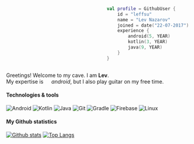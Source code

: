 ```kotlin
  
                                      val profile = GithubUser {
                                          id = "leffsu"
                                          name = "Lev Nazarov"
                                          joined = date("22-07-2017")
                                          experience {
                                              android(5, YEAR)
                                              kotlin(3, YEAR)
                                              java(9, YEAR)
                                          }
                                      }
   
```

Greetings! Welcome to my cave.
I am **Lev**.  
My expertise is <img width="14" height="14" src="https://image.flaticon.com/icons/svg/226/226770.svg"/> _android_, but I also play guitar on my free time.   

#### Technologies & tools
![Android](https://img.shields.io/badge/-Android-262626?style=flat-square&logo=android)
![Kotlin](https://img.shields.io/badge/-Kotlin-262626?style=flat-square&logo=kotlin)
![Java](https://img.shields.io/badge/-Java-262626?style=flat-square&logo=java)
![Git](https://img.shields.io/badge/-Git-262626?style=flat-square&logo=git)
![Gradle](https://img.shields.io/badge/-Gradle-262626?style=flat-square&logo=gradle)
![Firebase](https://img.shields.io/badge/-Firebase-262626?style=flat-square&logo=firebase)
![Linux](https://img.shields.io/badge/-Linux-262626?style=flat-square&logo=linux)

#### My Github statistics
[![Github stats](https://github-readme-stats.vercel.app/api?username=leffsu&count_private=true&show_icons=true&line_height=25&include_all_commits=true&hide=contribs&hide_title=true&title_color=ffffff&bg_color=3b3c3d&text_color=b1aea6&icon_color=f0f0f0)](https://github.com/anuraghazra/github-readme-stats) 
[![Top Langs](https://github-readme-stats.vercel.app/api/top-langs/?username=leffsu&theme=tokyonight&layout=compact&hide_title=true&bg_color=3b3c3d&text_color=b1aea6)](https://github.com/anuraghazra/github-readme-stats)

